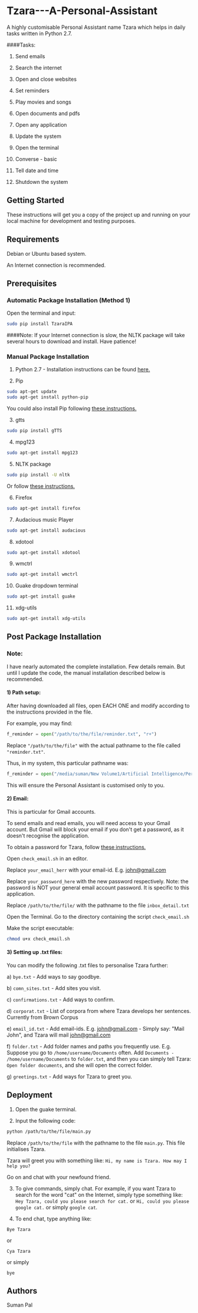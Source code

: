 # Tzara---A-Personal-Assistant

A highly customisable Personal Assistant name Tzara which helps in daily tasks written in Python 2.7.

####Tasks:

1. Send emails

2. Search the internet 

3. Open and close websites

4. Set reminders

5. Play movies and songs

6. Open documents and pdfs

7. Open any application

8. Update the system

9. Open the terminal

10. Converse - basic

11. Tell date and time

12. Shutdown the system

## Getting Started

These instructions will get you a copy of the project up and running on your local machine for development and testing purposes.

## Requirements

Debian or Ubuntu based system.

An Internet connection is recommended.

## Prerequisites

### Automatic Package Installation (Method 1)

Open the terminal and input:
```bash
sudo pip install TzaraIPA
```

####Note: If your Internet connection is slow, the NLTK package will take several hours to download and install. 
Have patience!

### Manual Package Installation

1) Python 2.7 - Installation instructions can be found [here.](https://www.python.org/downloads/)

2) Pip
```bash
sudo apt-get update
sudo apt-get install python-pip
``` 
You could also install Pip following [these instructions.](https://pip.pypa.io/en/stable/installing/)

3) gtts
```bash
sudo pip install gTTS
```

4) mpg123
```bash
sudo apt-get install mpg123
```

5) NLTK package
```bash
sudo pip install -U nltk
```
Or follow [these instructions.](http://www.nltk.org/install.html)

6) Firefox
```bash
sudo apt-get install firefox
```

7) Audacious music Player
```bash
sudo apt-get install audacious
```

8) xdotool
```bash
sudo apt-get install xdotool
```

9) wmctrl
```bash
sudo apt-get install wmctrl
```

10) Guake dropdown terminal
```bash
sudo apt-get install guake
```

11) xdg-utils
```bash
sudo apt-get install xdg-utils
```

## Post Package Installation

### Note:

I have nearly automated the complete installation. Few details remain. But until I update the code, the manual installation described below is recommended.

#### 1) Path setup:

After having downloaded all files, open EACH ONE and modify according to the instructions provided in the file. 

For example, you may find:
```python
f_reminder = open("/path/to/the/file/reminder.txt", "r+")
```
Replace ```"/path/to/the/file"``` with the actual pathname to the file called ```"reminder.txt"```. 

Thus, in my system, this particular pathname was:
```python
f_reminder = open("/media/suman/New Volume1/Artificial Intelligence/Personal Assistant/Text_files/reminder.txt", "r+")
```

This will ensure the Personal Assistant is customised only to you.

#### 2) Email:

This is particular for Gmail accounts. 

To send emails and read emails, you will need access to your Gmail account. But Gmail will block your email if you don't get a password, as it doesn't recognise the application. 

To obtain a password for Tzara, follow [these instructions.](https://support.google.com/accounts/answer/6010255?hl=en)

Open ```check_email.sh``` in an editor.

Replace ```your_email_herr``` with your email-id. E.g. john@gmail.com

Replace ```your_password_here```  with the new password respectively. Note: the password is NOT your general email account password. It is specific to this application.

Replace ```/path/to/the/file/``` with the pathname to the file ```inbox_detail.txt```

Open the Terminal. Go to the directory containing the script ```check_email.sh```

Make the script executable:

```bash
chmod u+x check_email.sh
```

#### 3) Setting up .txt files:

You can modify the following .txt files to personalise Tzara further:

a) ```bye.txt``` - Add ways to say goodbye.

b) ```comn_sites.txt``` - Add sites you visit.

c) ```confirmations.txt``` - Add ways to confirm.

d) ```corporat.txt``` - List of corpora from where Tzara develops her sentences. Currently from Brown Corpus

e) ```email_id.txt``` - Add email-ids. E.g. john@gmail.com - Simply say: "Mail John", and Tzara will mail john@gmail.com

f) ```folder.txt``` - Add folder names and paths you frequently use. E.g. Suppose you go to ```/home/username/Documents``` often. Add ```Documents - /home/username/Documents``` to ```folder.txt```, and then you can simply tell Tzara: ```Open folder documents```, and she will open the correct folder.

g) ```greetings.txt``` - Add ways for Tzara to greet you.

## Deployment

1) Open the guake terminal.

2) Input the following code:
```bash
python /path/to/the/file/main.py
```
Replace ```/path/to/the/file``` with the pathname to the file ```main.py```. This file initialises Tzara.

Tzara will greet you with something like: ```Hi, my name is Tzara. How may I help you?```

Go on and chat with your newfound friend.

3) To give commands, simply chat. For example, if you want Tzara to search for the word "cat" on the Internet, simply type something like: ```Hey Tzara, could you please search for cat.``` or ```Hi, could you please google cat.``` or simply ```google cat```.

4) To end chat, type anything like:
```
Bye Tzara
```
or 

```
Cya Tzara
```
or simply
```
bye
```

## Authors

Suman Pal

